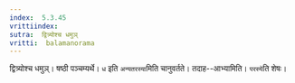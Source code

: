 ```yaml
---
index:  5.3.45
vrittiindex: 
sutra:  द्वित्र्योश्च धमुञ्
vritti:  balamanorama 
---
```


द्वित्र्योश्च धमुञ्। षष्ठी पञ्चम्यर्थे। `ध` इति `अन्यतरस्या`मिति चानुवर्तते। तदाह--आभ्यामिति। `परस्ये`ति शेषः। 

